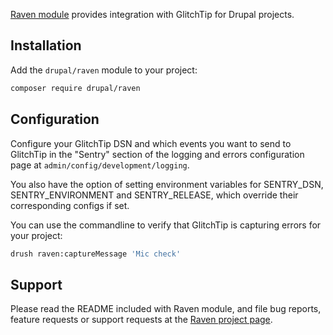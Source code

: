 [Raven module](https://www.drupal.org/project/raven) provides integration with
GlitchTip for Drupal projects.

## Installation

Add the `drupal/raven` module to your project:

```bash
composer require drupal/raven
```

## Configuration

Configure your GlitchTip DSN and which events you want to send to GlitchTip in
the "Sentry" section of the logging and errors configuration page at
`admin/config/development/logging`.

You also have the option of setting environment variables for SENTRY_DSN,
SENTRY_ENVIRONMENT and SENTRY_RELEASE, which override their corresponding
configs if set.

You can use the commandline to verify that GlitchTip is capturing errors for
your project:

```bash
drush raven:captureMessage 'Mic check'
```

## Support

Please read the README included with Raven module, and file bug reports,
feature requests or support requests at the
[Raven project page](https://www.drupal.org/project/raven).
